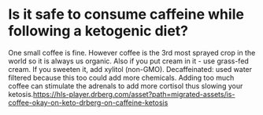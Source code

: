# Is it safe to consume caffeine while following a ketogenic diet?

One small coffee is fine. However coffee is the 3rd most sprayed crop in the world so it is always us organic. Also if you put cream in it - use grass-fed cream. If you sweeten it, add xylitol (non-GMO). Decaffeinated: used water filtered because this too could add more chemicals. Adding too much coffee can stimulate the adrenals to add more cortisol thus slowing your ketosis.https://hls-player.drberg.com/asset?path=migrated-assets/is-coffee-okay-on-keto-drberg-on-caffeine-ketosis
